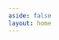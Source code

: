 ```yaml
---
aside: false
layout: home
---
```

<script setup>
  import Pricing from '../components/pricing/pricing.vue';
</script>

<Pricing :frontmatter="{
    title:'Dependable conversation your user deserves.',
    tagline: `Pick up the right tools and start to build.`,
    cards: [{package:'Builder',
      price: '$0',
      badge: 'per user / year',
      tagline: 'For these who want to build CUI the right way and share what they build.',
      features: ['Public Projects',
        'Public Libraries',
        'CUI Components',
        'Multiple Language',
        'Hosting Backoffice',
        'Basic NLU Model',
        'Development environment',
        'Community Support'
      ],
      buttonText: 'Start to build',
      link: 'https://build.opencui.io'
    },{package:'Business',
      price: 'Custom',
      // badge: 'per user / year',
      tagline: 'Beside services, you just need a conversational experience product owner.',
      features: ['Everything included in Builder and: ',
        'Larger, purpose built NLU Model',
        'Channel integration',
        'Private deploy',
        'OpenCUI hosting in production environment',
        'Custom Integrations',
        'Advanced security, performance and customer success'
      ],
      buttonText: 'What are you waiting for?',
      link: 'https://build.opencui.io'
    }]
    }" 
/>

<!-- <Footer /> -->

<!-- ---
layout: pricing
title: Conversational experience that works.
tagline: When the wave arrives and you don't want to be left behind, all you have to do is pick up the right tools and start to build.
cards:
    - package: Builder
      price: $0
      badge: per user / year
      tagline: For these who want to build CUI the right way and share what they build.
      features:
                -  Public Projects
                -  Public Libraries
                -  CUI Components
                -  Multiple Language
                -  Hosting Backoffice
                -  Basic NLU Model
                -  Development environment
                -  Community Support
      buttonText: Start to build
      link: https://build.opencui.io

    - package: Business
      price: Custom
      badge: 
      tagline: Give us APIs that you want to expose conversationally along with conversational interaction design, we take care the rest.
      features:
                - 'Everything included in Starter and: '
                - Larger, purpose built NLU Model
                - Channel integration
                - Private deploy
                - OpenCUI hosting in production environment
                - Custom Integrations
                - Advanced security, performance and customer success
      buttonText: What are you waiting for?
      link: https://build.opencui.io

--- -->
